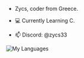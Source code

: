 - Zycs, coder from Greece.

- 💻 Currently Learning C.

- :mailbox: Discord: @zycs33


![My Languages](https://skillicons.dev/icons?i=py,lua,nodejs,js,html,css,c,cpp,cs,net,)






<!---
--->
